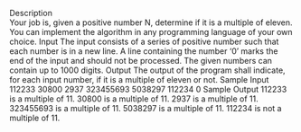 Description<br>
Your job is, given a positive number N, determine if it is a multiple of eleven. You can implement the
algorithm in any programming language of your own choice.
Input
The input consists of a series of positive number such that each number is in a new line. A line
containing the number ‘0’ marks the end of the input and should not be processed. The given numbers
can contain up to 1000 digits.
Output
The output of the program shall indicate, for each input number, if it is a multiple of eleven or not.
Sample Input
112233
30800
2937
323455693
5038297
112234
0
Sample Output
112233 is a multiple of 11.
30800 is a multiple of 11.
2937 is a multiple of 11.
323455693 is a multiple of 11.
5038297 is a multiple of 11.
112234 is not a multiple of 11.
